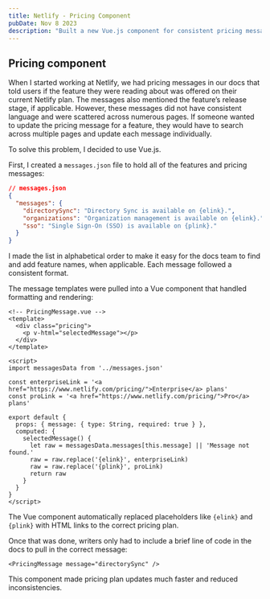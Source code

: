 ```yaml
---
title: Netlify - Pricing Component
pubDate: Nov 8 2023
description: "Built a new Vue.js component for consistent pricing messages"
---
```


## Pricing component

When I started working at Netlify, we had pricing messages in our docs that told users if the feature they were reading about was offered on their current Netlify plan. The messages also mentioned the feature’s release stage, if applicable. However, these messages did not have consistent language and were scattered across numerous pages. If someone wanted to update the pricing message for a feature, they would have to search across multiple pages and update each message individually.

To solve this problem, I decided to use Vue.js.

First, I created a `messages.json` file to hold all of the features and pricing messages:

``` json
// messages.json
{
  "messages": {
    "directorySync": "Directory Sync is available on {elink}.",
    "organizations": "Organization management is available on {elink}.",
    "sso": "Single Sign-On (SSO) is available on {plink}."
  }
}
```

I made the list in alphabetical order to make it easy for the docs team to find and add feature names, when applicable. Each message followed a consistent format.

The message templates were pulled into a Vue component that handled formatting and rendering:

``` vue
<!-- PricingMessage.vue -->
<template>
  <div class="pricing">
    <p v-html="selectedMessage"></p>
  </div>
</template>

<script>
import messagesData from '../messages.json'

const enterpriseLink = '<a href="https://www.netlify.com/pricing/">Enterprise</a> plans'
const proLink = '<a href="https://www.netlify.com/pricing/">Pro</a> plans'

export default {
  props: { message: { type: String, required: true } },
  computed: {
    selectedMessage() {
      let raw = messagesData.messages[this.message] || 'Message not found.'
      raw = raw.replace('{elink}', enterpriseLink)
      raw = raw.replace('{plink}', proLink)
      return raw
    }
  }
}
</script>
```

The Vue component automatically replaced placeholders like `{elink}` and `{plink}` with HTML links to the correct pricing plan.

Once that was done, writers only had to include a brief line of code in the docs to pull in the correct message:

```vue
<PricingMessage message="directorySync" />
```

This component made pricing plan updates much faster and reduced inconsistencies.